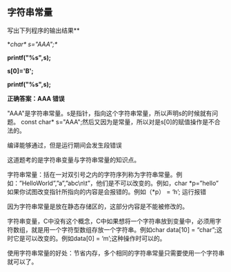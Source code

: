 ## 字符串常量

写出下列程序的输出结果**

**char\* s="AAA";\**

**printf("%s",s);**

**s[0]='B';**

**printf("%s",s);**

**正确答案：AAA 错误** 

"AAA"是字符串常量。s是指针，指向这个字符串常量，所以声明s的时候就有问题。 const char* s="AAA";然后又因为是常量，所以对是s[0]的赋值操作是不合法的。

编译能够通过，但是运行期间会发生段错误

 

这道题考的是字符串变量与字符串常量的知识点。

字符串常量：括在一对双引号之内的字符序列称为字符串常量。例如：”HelloWorld”,”a”,”abc\n\t”，他们是不可以改变的。例如，char *p=”hello” 如果你试图改变指针所指向的内容是会报错的。例如（*p） = ‘h’; 运行报错

因为字符串常量是放在静态存储区的，这部分内容是不能被修改的。

字符串变量，C中没有这个概念，C中如果想将一个字符串放到变量中，必须用字符数组，就是用一个字符型数组存放一个字符串。例如char data[10] = “char”;这时它是可以改变的。例如data[0] = ‘m’;这种操作时可以的。

使用字符串常量的好处：节省内存，多个相同的字符串常量只需要使用一个字符串就可以了。

